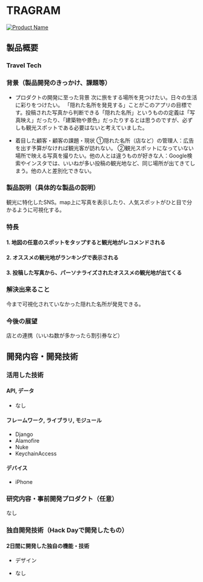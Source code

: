 # TRAGRAM

[![Product Name](image.png)](https://www.youtube.com/watch?v=G5rULR53uMk)

## 製品概要
### Travel Tech

### 背景（製品開発のきっかけ、課題等）
- プロダクトの開発に至った背景
次に旅をする場所を見つけたい。日々の生活に彩りをつけたい。
「隠れた名所を発見する」ことがこのアプリの目標です。投稿された写真から判断できる「隠れた名所」というものの定義は「写真映え」だったり、「建築物や景色」だったりするとは思うのですが、必ずしも観光スポットである必要はないと考えていました。

- 着目した顧客・顧客の課題・現状
①隠れた名所（店など）の管理人：広告を出す予算がなければ観光客が訪れない。
②観光スポットになっていない場所で映える写真を撮りたい。他の人とは違うものが好きな人：Google検索やインスタでは、いいねが多い投稿の観光地など、同じ場所が出てきてしまう。他の人と差別化できない。

### 製品説明（具体的な製品の説明）
観光に特化したSNS。map上に写真を表示したり、人気スポットがひと目で分かるように可視化する。

### 特長

#### 1. 地図の任意のスポットをタップすると観光地がレコメンドされる

#### 2. オススメの観光地がランキングで表示される

#### 3. 投稿した写真から、パーソナライズされたオススメの観光地が出てくる

### 解決出来ること
今まで可視化されていなかった隠れた名所が発見できる。

### 今後の展望
店との連携（いいね数が多かったら割引券など）

## 開発内容・開発技術
### 活用した技術
#### API, データ
- なし
#### フレームワーク, ライブラリ, モジュール
- Django
- Alamofire
- Nuke
- KeychainAccess
#### デバイス
- iPhone

### 研究内容・事前開発プロダクト（任意）
なし


### 独自開発技術（Hack Dayで開発したもの）
#### 2日間に開発した独自の機能・技術
* デザイン

- なし
